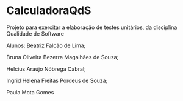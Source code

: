 # CalculadoraQdS
Projeto para exercitar a elaboração de testes unitários, da disciplina Qualidade de Software

Alunos: 
Beatriz Falcão de Lima;

Bruna Oliveira Bezerra Magalhães de Souza;

Helcius Araújo Nóbrega Cabral;

Ingrid Helena Freitas Pordeus de Souza;

Paula Mota Gomes

